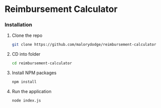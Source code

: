 # Reimbursement Calculator

### Installation

1. Clone the repo
   ```sh
   git clone https://github.com/malorydodge/reimbursement-calculator
   ```
2. CD into folder
   ```sh
   cd reimbursement-calculator
   ```
3. Install NPM packages
   ```sh
   npm install
   ```
4. Run the application
   ```sh
   node index.js
   ```
